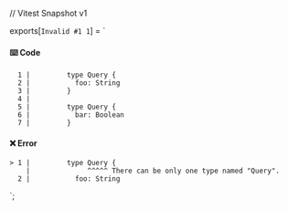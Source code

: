// Vitest Snapshot v1

exports[`Invalid #1 1`] = `
#### ⌨️ Code

      1 |         type Query {
      2 |           foo: String
      3 |         }
      4 |
      5 |         type Query {
      6 |           bar: Boolean
      7 |         }

#### ❌ Error

    > 1 |         type Query {
        |              ^^^^^ There can be only one type named "Query".
      2 |           foo: String
`;
